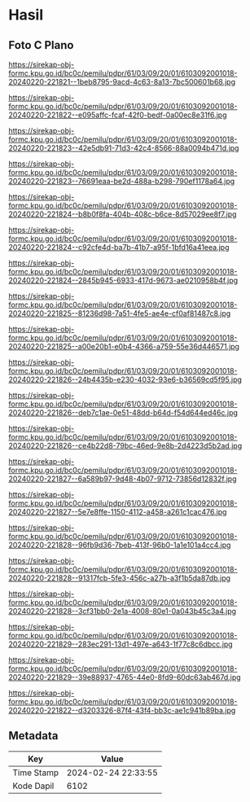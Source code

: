 # Hasil

## Foto C Plano

https://sirekap-obj-formc.kpu.go.id/bc0c/pemilu/pdpr/61/03/09/20/01/6103092001018-20240220-221821--1beb8795-9acd-4c63-8a13-7bc500601b68.jpg

https://sirekap-obj-formc.kpu.go.id/bc0c/pemilu/pdpr/61/03/09/20/01/6103092001018-20240220-221822--e095affc-fcaf-42f0-bedf-0a00ec8e31f6.jpg

https://sirekap-obj-formc.kpu.go.id/bc0c/pemilu/pdpr/61/03/09/20/01/6103092001018-20240220-221823--42e5db91-71d3-42c4-8566-88a0094b471d.jpg

https://sirekap-obj-formc.kpu.go.id/bc0c/pemilu/pdpr/61/03/09/20/01/6103092001018-20240220-221823--76691eaa-be2d-488a-b298-790ef1178a64.jpg

https://sirekap-obj-formc.kpu.go.id/bc0c/pemilu/pdpr/61/03/09/20/01/6103092001018-20240220-221824--b8b0f8fa-404b-408c-b6ce-8d57029ee8f7.jpg

https://sirekap-obj-formc.kpu.go.id/bc0c/pemilu/pdpr/61/03/09/20/01/6103092001018-20240220-221824--c92cfe4d-ba7b-41b7-a95f-1bfd16a41eea.jpg

https://sirekap-obj-formc.kpu.go.id/bc0c/pemilu/pdpr/61/03/09/20/01/6103092001018-20240220-221824--2845b945-6933-417d-9673-ae0210958b4f.jpg

https://sirekap-obj-formc.kpu.go.id/bc0c/pemilu/pdpr/61/03/09/20/01/6103092001018-20240220-221825--81236d98-7a51-4fe5-ae4e-cf0af81487c8.jpg

https://sirekap-obj-formc.kpu.go.id/bc0c/pemilu/pdpr/61/03/09/20/01/6103092001018-20240220-221825--a00e20b1-e0b4-4366-a759-55e36d446571.jpg

https://sirekap-obj-formc.kpu.go.id/bc0c/pemilu/pdpr/61/03/09/20/01/6103092001018-20240220-221826--24b4435b-e230-4032-93e6-b36569cd5f95.jpg

https://sirekap-obj-formc.kpu.go.id/bc0c/pemilu/pdpr/61/03/09/20/01/6103092001018-20240220-221826--deb7c1ae-0e51-48dd-b64d-f54d644ed46c.jpg

https://sirekap-obj-formc.kpu.go.id/bc0c/pemilu/pdpr/61/03/09/20/01/6103092001018-20240220-221826--ce4b22d8-79bc-46ed-9e8b-2d4223d5b2ad.jpg

https://sirekap-obj-formc.kpu.go.id/bc0c/pemilu/pdpr/61/03/09/20/01/6103092001018-20240220-221827--6a589b97-9d48-4b07-9712-73856d12832f.jpg

https://sirekap-obj-formc.kpu.go.id/bc0c/pemilu/pdpr/61/03/09/20/01/6103092001018-20240220-221827--5e7e8ffe-1150-4112-a458-a261c1cac476.jpg

https://sirekap-obj-formc.kpu.go.id/bc0c/pemilu/pdpr/61/03/09/20/01/6103092001018-20240220-221828--96fb9d36-7beb-413f-96b0-1a1e101a4cc4.jpg

https://sirekap-obj-formc.kpu.go.id/bc0c/pemilu/pdpr/61/03/09/20/01/6103092001018-20240220-221828--91317fcb-5fe3-456c-a27b-a3f1b5da87db.jpg

https://sirekap-obj-formc.kpu.go.id/bc0c/pemilu/pdpr/61/03/09/20/01/6103092001018-20240220-221828--3cf31bb0-2e1a-4008-80e1-0a043b45c3a4.jpg

https://sirekap-obj-formc.kpu.go.id/bc0c/pemilu/pdpr/61/03/09/20/01/6103092001018-20240220-221829--283ec291-13d1-497e-a643-1f77c8c6dbcc.jpg

https://sirekap-obj-formc.kpu.go.id/bc0c/pemilu/pdpr/61/03/09/20/01/6103092001018-20240220-221829--39e88937-4765-44e0-8fd9-60dc63ab467d.jpg

https://sirekap-obj-formc.kpu.go.id/bc0c/pemilu/pdpr/61/03/09/20/01/6103092001018-20240220-221822--d3203326-87f4-43f4-bb3c-ae1c941b89ba.jpg


## Metadata

| Key        | Value               |
| ---------- | ------------------- |
| Time Stamp | 2024-02-24 22:33:55 |
| Kode Dapil | 6102                |



